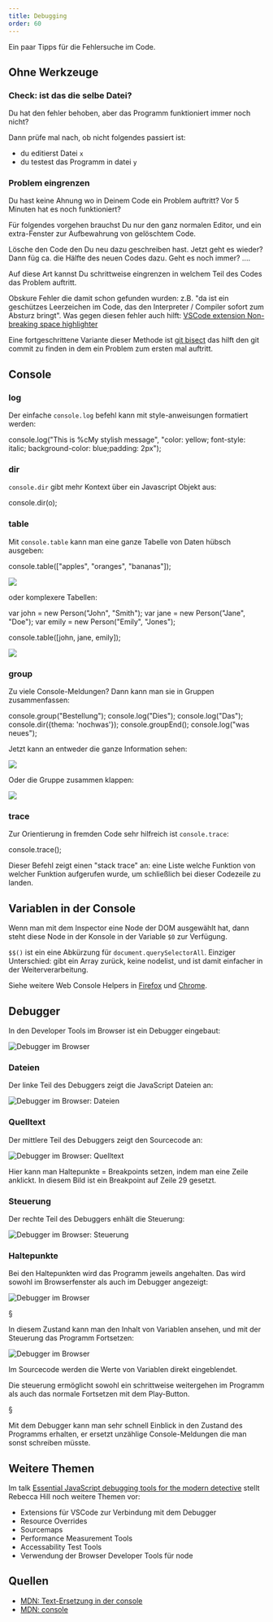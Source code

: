 ```yaml
---
title: Debugging
order: 60
---
```


Ein paar Tipps für die Fehlersuche im Code.

## Ohne Werkzeuge

### Check: ist das die selbe Datei?

Du hat den fehler behoben, aber das Programm funktioniert immer noch nicht?

Dann prüfe mal nach, ob nicht folgendes passiert ist:

- du editierst Datei `x`
- du testest das Programm in datei `y`

### Problem eingrenzen

Du hast keine Ahnung wo in Deinem Code ein Problem auftritt?
Vor 5 Minuten hat es noch funktioniert?

Für folgendes vorgehen brauchst Du nur den ganz normalen Editor,
und ein extra-Fenster zur Aufbewahrung von gelöschtem Code.

Lösche den Code den Du neu dazu geschreiben hast.
Jetzt geht es wieder? Dann füg ca. die Hälfte des
neuen Codes dazu. Geht es noch immer? ....

Auf diese Art kannst Du schrittweise eingrenzen in welchem
Teil des Codes das Problem auftritt.

Obskure Fehler die damit schon gefunden wurden: z.B. "da ist ein
geschützes Leerzeichen im Code, das den Interpreter / Compiler
sofort zum Absturz bringt". Was gegen diesen fehler auch hilft:
[VSCode extension Non-breaking space highlighter](https://marketplace.visualstudio.com/items?itemName=viktorzetterstrom.non-breaking-space-highlighter)

Eine fortgeschrittene Variante dieser Methode ist [git bisect](https://git-scm.com/docs/git-bisect)
das hilft den git commit zu finden in dem ein Problem zum ersten mal auftritt.

## Console

### log

Der einfache `console.log` befehl kann mit style-anweisungen formatiert werden:

<javascript>
console.log("This is %cMy stylish message", "color: yellow; font-style: italic; background-color: blue;padding: 2px");
</javascript>

### dir

`console.dir` gibt mehr Kontext über ein Javascript Objekt aus:

<javascript>
console.dir(o);
</javascript>

### table

Mit `console.table` kann man eine ganze Tabelle von Daten hübsch ausgeben:

<javascript>
console.table(["apples", "oranges", "bananas"]);
</javascript>

![](/images/javascript/console-table.png)

oder komplexere Tabellen:

<javascript>
var john = new Person("John", "Smith");
var jane = new Person("Jane", "Doe");
var emily = new Person("Emily", "Jones");

console.table([john, jane, emily]);
</javascript>

![](/images/javascript/console-table-array-of-objects.png)

### group

Zu viele Console-Meldungen? Dann kann man sie in Gruppen zusammenfassen:

<javascript>
console.group("Bestellung");
console.log("Dies");
console.log("Das");
console.dir({thema: 'nochwas'});
console.groupEnd();
console.log("was neues");
</javascript>

Jetzt kann an entweder die ganze Information sehen:

![](/images/javascript/console-group.png)

Oder die Gruppe zusammen klappen:

![](/images/javascript/consolegroup2.png)

### trace

Zur Orientierung in fremden Code sehr hilfreich ist `console.trace`:

<javascript>
console.trace();
</javascript>

Dieser Befehl zeigt einen "stack trace" an: eine Liste welche Funktion
von welcher Funktion aufgerufen wurde, um schließlich bei dieser
Codezeile zu landen.

## Variablen in der Console

Wenn man mit dem Inspector eine Node der DOM ausgewählt hat,
dann steht diese Node in der Konsole in der Variable `$0` zur
Verfügung.

`$$()` ist ein eine Abkürzung für `document.querySelectorAll`. Einziger
Unterschied: gibt ein Array zurück, keine nodelist, und ist damit
einfacher in der Weiterverarbeitung.

Siehe weitere Web Console Helpers in [Firefox](https://developer.mozilla.org/en-US/docs/Tools/Web_Console/Helpers) und [Chrome](https://developers.google.com/web/tools/chrome-devtools/console/utilities).

## Debugger

In den Developer Tools im Browser ist ein Debugger eingebaut:

![Debugger im Browser](/images/javascript/jsdebug.png)

### Dateien

Der linke Teil des Debuggers zeigt die JavaScript Dateien an:

![Debugger im Browser: Dateien](/images/javascript/jsdebug-panes-1.png)

### Quelltext

Der mittlere Teil des Debuggers zeigt den Sourcecode an:

![Debugger im Browser: Quelltext](/images/javascript/jsdebug-panes-2.png)

Hier kann man Haltepunkte = Breakpoints setzen, indem man eine Zeile anklickt.
In diesem Bild ist ein Breakpoint auf Zeile 29 gesetzt.

### Steuerung

Der rechte Teil des Debuggers enhält die Steuerung:

![Debugger im Browser: Steuerung](/images/javascript/jsdebug-panes-3.png)

### Haltepunkte

Bei den Haltepunkten wird das Programm jeweils angehalten.
Das wird sowohl im Browserfenster als auch im Debugger angezeigt:

![Debugger im Browser](/images/javascript/jsdebugstopped.png)

§

In diesem Zustand kann man den Inhalt von Variablen ansehen,
und mit der Steuerung das Programm Fortsetzen:

![Debugger im Browser](/images/javascript/jsdebugdetailstopped.png)

Im Sourcecode werden die Werte von Variablen direkt eingeblendet.

Die steuerung ermöglicht sowohl ein schrittweise weitergehen im Programm
als auch das normale Fortsetzen mit dem Play-Button.

§

Mit dem Debugger kann man sehr schnell Einblick in den
Zustand des Programms erhalten, er ersetzt unzählige Console-Meldungen
die man sonst schreiben müsste.

## Weitere Themen

Im talk [Essential JavaScript debugging tools for the modern detective](https://www.youtube.com/watch?v=TtsvMRxmfGA) stellt Rebecca Hill noch weitere Themen vor:

- Extensions für VSCode zur Verbindung mit dem Debugger
- Resource Overrides
- Sourcemaps
- Performance Measurement Tools
- Accessability Test Tools
- Verwendung der Browser Developer Tools für node

## Quellen

- [MDN: Text-Ersetzung in der console](https://developer.mozilla.org/de/docs/Web/API/Console#Outputting_text_to_the_console)
- [MDN: console](https://developer.mozilla.org/de/docs/Web/API/Console)
